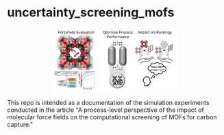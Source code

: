 # uncertainty_screening_mofs

<p align="center">
  <img src="https://github.com/ConorNCleeton/uncertainty_screening_mofs/blob/main/images/TOC.png" height="150">
</p>


This repo is intended as a documentation of the simulation experiments conducted in the article "A process-level perspective of the impact of molecular force fields on the computational screening of MOFs for carbon capture." 



